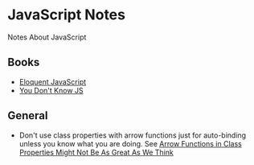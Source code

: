 # JavaScript Notes
Notes About JavaScript

## Books

* [Eloquent JavaScript](http://eloquentjavascript.net/)
* [You Don't Know JS](https://github.com/getify/You-Dont-Know-JS)

## General

* Don't use class properties with arrow functions just for auto-binding unless you know what you are doing. See [Arrow Functions in Class Properties Might Not Be As Great As We Think](https://medium.com/@charpeni/arrow-functions-in-class-properties-might-not-be-as-great-as-we-think-3b3551c440b1)
